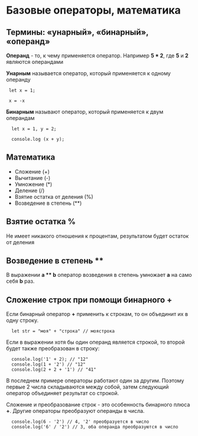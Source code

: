 # Базовые операторы, математика

## Термины: «унарный», «бинарный», «операнд»

**Операнд** - то, к чему применяется оператор. Например **5 * 2**, где **5** и **2** являются операндами

**Унарным** называется оператор, который применяется к одному операнду

```
 let x = 1;

 x = -x
```

**Бинарным** называют оператор, который применяется к двум операндам

```
  let x = 1, y = 2;

  console.log (x + y);
```

## Математика

<ul>
  <li>
    Сложение (+)
  </li>
  <li>
    Вычитание (-)
  </li>
  <li>
    Умножение (*)
  </li>
  <li>
    Деление (/)
  </li>
  <li>
    Взятие остатка от деления (%)
  </li>
  <li>
    Возведение в степень (**)
  </li>
</ul>

## Взятие остатка %

Не имеет никакого отношения к процентам, результатом будет остаток от деления

## Возведение в степень **

В выражении **a ** b** оператор возведения в степень умножает **a** на само себя **b** раз.

## Сложение строк при помощи бинарного +

Если бинарный оператор **+** применить к строкам, то он объединит их в одну строку.

```
  let str = "моя" + "строка" // моястрока
```

Если в выражении хотя бы один операнд является строкой, то второй будет также преобразован в строку:

```
  console.log('1' + 2); // "12"
  console.log(1 + '2') // "12"
  console.log(2 + 2 + '1') // "41" 
```

В последнем примере операторы работают один за другим. Поэтому первые 2 числа складываются между собой, затем следующий оператор объединяет результат со строкой.

Сложение и преобразование строк - это особенность бинарного плюса **+**. Другие операторы преобразуют операнды в числа.

```
  console.log(6 - '2') // 4, '2' преобразуется в число
  console.log('6' / '2') // 3, оба операнда преобразуются в число
```